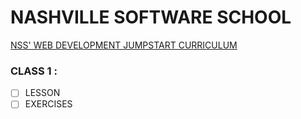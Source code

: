 # NASHVILLE SOFTWARE SCHOOL

[NSS' WEB DEVELOPMENT JUMPSTART CURRICULUM](https://bb4cc51ae6ce4c0c92c888444854dd4c.codepen.website/)


### CLASS 1 :
- [ ] LESSON
- [ ] EXERCISES
